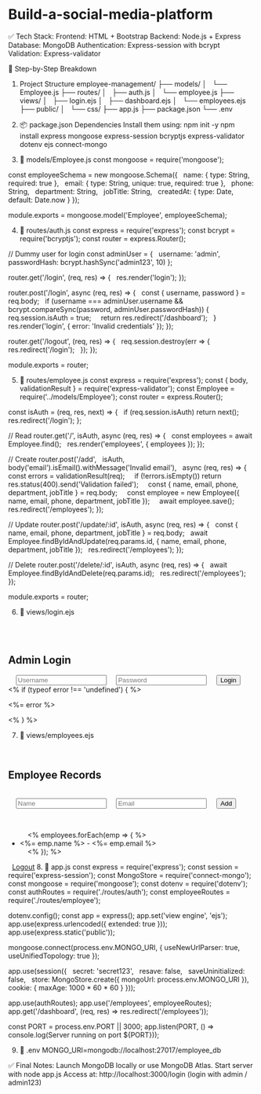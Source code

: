 # Build-a-social-media-platform
✅ Tech Stack:
Frontend: HTML + Bootstrap
Backend: Node.js + Express
Database: MongoDB
Authentication: Express-session with bcrypt
Validation: Express-validator

🔧 Step-by-Step Breakdown

1. Project Structure
employee-management/
├── models/
│   └── Employee.js
├── routes/
│   ├── auth.js
│   └── employee.js
├── views/
│   ├── login.ejs
│   ├── dashboard.ejs
│   └── employees.ejs
├── public/
│   └── css/
├── app.js
├── package.json
└── .env

2. 📦 package.json Dependencies
Install them using:
npm init -y
npm install express mongoose express-session bcryptjs express-validator dotenv ejs connect-mongo

3. 📁 models/Employee.js
const mongoose = require('mongoose');

const employeeSchema = new mongoose.Schema({
  name: { type: String, required: true },
  email: { type: String, unique: true, required: true },
  phone: String,
  department: String,
  jobTitle: String,
  createdAt: { type: Date, default: Date.now }
});

module.exports = mongoose.model('Employee', employeeSchema);

4. 📁 routes/auth.js
const express = require('express');
const bcrypt = require('bcryptjs');
const router = express.Router();

// Dummy user for login
const adminUser = {
  username: 'admin',
  passwordHash: bcrypt.hashSync('admin123', 10)
};

router.get('/login', (req, res) => {
  res.render('login');
});

router.post('/login', async (req, res) => {
  const { username, password } = req.body;
  if (username === adminUser.username && bcrypt.compareSync(password, adminUser.passwordHash)) {
    req.session.isAuth = true;
    return res.redirect('/dashboard');
  }
  res.render('login', { error: 'Invalid credentials' });
});

router.get('/logout', (req, res) => {
  req.session.destroy(err => {
    res.redirect('/login');
  });
});

module.exports = router;

5. 📁 routes/employee.js
const express = require('express');
const { body, validationResult } = require('express-validator');
const Employee = require('../models/Employee');
const router = express.Router();

const isAuth = (req, res, next) => {
  if (req.session.isAuth) return next();
  res.redirect('/login');
};

// Read
router.get('/', isAuth, async (req, res) => {
  const employees = await Employee.find();
  res.render('employees', { employees });
});

// Create
router.post('/add',
  isAuth,
  body('email').isEmail().withMessage('Invalid email'),
  async (req, res) => {
    const errors = validationResult(req);
    if (!errors.isEmpty()) return res.status(400).send('Validation failed');
    const { name, email, phone, department, jobTitle } = req.body;
    const employee = new Employee({ name, email, phone, department, jobTitle });
    await employee.save();
    res.redirect('/employees');
});

// Update
router.post('/update/:id', isAuth, async (req, res) => {
  const { name, email, phone, department, jobTitle } = req.body;
  await Employee.findByIdAndUpdate(req.params.id, { name, email, phone, department, jobTitle });
  res.redirect('/employees');
});

// Delete
router.post('/delete/:id', isAuth, async (req, res) => {
  await Employee.findByIdAndDelete(req.params.id);
  res.redirect('/employees');
});

module.exports = router;

6. 📁 views/login.ejs
<!DOCTYPE html>
<html>
<head><title>Login</title></head>
<body>
  <form method="POST" action="/login">
    <h2>Admin Login</h2>
    <input name="username" placeholder="Username" required>
    <input name="password" type="password" placeholder="Password" required>
    <button type="submit">Login</button>
    <% if (typeof error !== 'undefined') { %><p><%= error %></p><% } %>
  </form>
</body>
</html>

7. 📁 views/employees.ejs
<!DOCTYPE html>
<html>
<head><title>Employee List</title></head>
<body>
  <h2>Employee Records</h2>
  <form method="POST" action="/employees/add">
    <input name="name" placeholder="Name">
    <input name="email" placeholder="Email">
    <button type="submit">Add</button>
  </form>
  <ul>
    <% employees.forEach(emp => { %>
      <li><%= emp.name %> - <%= emp.email %></li>
    <% }); %>
  </ul>
  <a href="/logout">Logout</a>
</body>
</html>
8. 📄 app.js
const express = require('express');
const session = require('express-session');
const MongoStore = require('connect-mongo');
const mongoose = require('mongoose');
const dotenv = require('dotenv');
const authRoutes = require('./routes/auth');
const employeeRoutes = require('./routes/employee');

dotenv.config();
const app = express();
app.set('view engine', 'ejs');
app.use(express.urlencoded({ extended: true }));
app.use(express.static('public'));

mongoose.connect(process.env.MONGO_URI, { useNewUrlParser: true, useUnifiedTopology: true });

app.use(session({
  secret: 'secret123',
  resave: false,
  saveUninitialized: false,
  store: MongoStore.create({ mongoUrl: process.env.MONGO_URI }),
  cookie: { maxAge: 1000 * 60 * 60 }
}));

app.use(authRoutes);
app.use('/employees', employeeRoutes);
app.get('/dashboard', (req, res) => res.redirect('/employees'));

const PORT = process.env.PORT || 3000;
app.listen(PORT, () => console.log(Server running on port ${PORT}));

9. 🔐 .env
MONGO_URI=mongodb://localhost:27017/employee_db

✅ Final Notes:
Launch MongoDB locally or use MongoDB Atlas.
Start server with node app.js
Access at: http://localhost:3000/login (login with admin / admin123)
